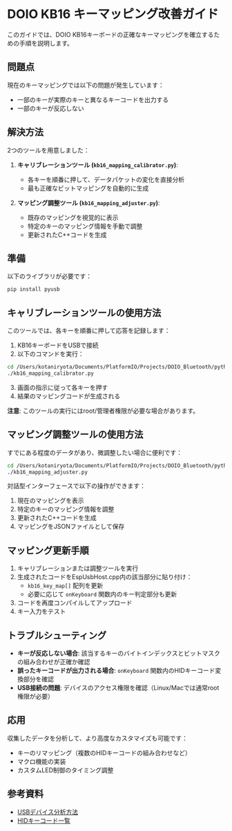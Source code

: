 # DOIO KB16 キーマッピング改善ガイド

このガイドでは、DOIO KB16キーボードの正確なキーマッピングを確立するための手順を説明します。

## 問題点

現在のキーマッピングでは以下の問題が発生しています：
- 一部のキーが実際のキーと異なるキーコードを出力する
- 一部のキーが反応しない

## 解決方法

2つのツールを用意しました：

1. **キャリブレーションツール (`kb16_mapping_calibrator.py`)**:
   - 各キーを順番に押して、データパケットの変化を直接分析
   - 最も正確なビットマッピングを自動的に生成

2. **マッピング調整ツール (`kb16_mapping_adjuster.py`)**:
   - 既存のマッピングを視覚的に表示
   - 特定のキーのマッピング情報を手動で調整
   - 更新されたC++コードを生成

## 準備

以下のライブラリが必要です：

```bash
pip install pyusb
```

## キャリブレーションツールの使用方法

このツールでは、各キーを順番に押して応答を記録します：

1. KB16キーボードをUSBで接続
2. 以下のコマンドを実行：

```bash
cd /Users/kotaniryota/Documents/PlatformIO/Projects/DOIO_Bluetooth/python
./kb16_mapping_calibrator.py
```

3. 画面の指示に従って各キーを押す
4. 結果のマッピングコードが生成される

**注意**: このツールの実行にはroot/管理者権限が必要な場合があります。

## マッピング調整ツールの使用方法

すでにある程度のデータがあり、微調整したい場合に便利です：

```bash
cd /Users/kotaniryota/Documents/PlatformIO/Projects/DOIO_Bluetooth/python
./kb16_mapping_adjuster.py
```

対話型インターフェースで以下の操作ができます：
1. 現在のマッピングを表示
2. 特定のキーのマッピング情報を調整
3. 更新されたC++コードを生成
4. マッピングをJSONファイルとして保存

## マッピング更新手順

1. キャリブレーションまたは調整ツールを実行
2. 生成されたコードをEspUsbHost.cpp内の該当部分に貼り付け：
   - `kb16_key_map[]` 配列を更新
   - 必要に応じて `onKeyboard` 関数内のキー判定部分も更新
3. コードを再度コンパイルしてアップロード
4. キー入力をテスト

## トラブルシューティング

- **キーが反応しない場合**: 該当するキーのバイトインデックスとビットマスクの組み合わせが正確か確認
- **誤ったキーコードが出力される場合**: `onKeyboard` 関数内のHIDキーコード変換部分を確認
- **USB接続の問題**: デバイスのアクセス権限を確認（Linux/Macでは通常root権限が必要）

## 応用

収集したデータを分析して、より高度なカスタマイズも可能です：
- キーのリマッピング（複数のHIDキーコードの組み合わせなど）
- マクロ機能の実装
- カスタムLED制御のタイミング調整

## 参考資料

- [USBデバイス分析方法](https://www.usb.org/documents)
- [HIDキーコード一覧](https://usb.org/sites/default/files/hut1_22.pdf)
